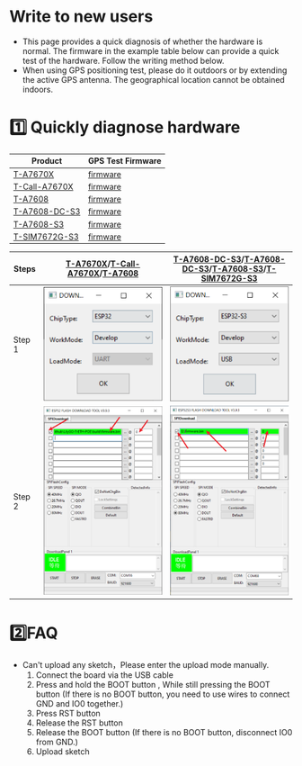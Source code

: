 # Write to new users

- This page provides a quick diagnosis of whether the hardware is normal. The firmware in the example table below can provide a quick test of the hardware. Follow the writing method below.
- When using GPS positioning test, please do it outdoors or by extending the active GPS antenna. The geographical location cannot be obtained indoors.


# 1️⃣ Quickly diagnose hardware

| Product            | GPS Test Firmware                               |
| ------------------ | ----------------------------------------------- |
| [T-A7670X][1]      | [firmware](./T-A7670X_GPS_NMEA_Parse.bin)       |
| [T-Call-A7670X][2] | [firmware](./T-Call-A7670X_GPS_NMEA_Parse.bin)  |
| [T-A7608][3]       | [firmware](./T-A7608X_GPS_NMEA_Parse.bin)       |
| [T-A7608-DC-S3][4] | [firmware](./T-A7608X-DC-S3_GPS_NMEA_Parse.bin) |
| [T-A7608-S3][5]    | [firmware](./T-A7608X-S3_GPS_NMEA_Parse.bin)    |
| [T-SIM7672G-S3][6] | [firmware](./T-SIM7672G_GPS_NMEA_Parse.bin)     |

[1]: https://www.lilygo.cc/products/t-sim-a7670e
[2]: https://www.lilygo.cc
[3]: https://www.lilygo.cc/products/t-a7608e-h
[4]: https://www.lilygo.cc
[5]: https://www.lilygo.cc
[6]: https://www.lilygo.cc

| Steps  | [T-A7670X][1]/[T-Call-A7670X][2]/[T-A7608][3] | [T-A7608-DC-S3][4]/[T-A7608-DC-S3][4]/[T-A7608-S3][5]/[T-SIM7672G-S3][6] |
| ------ | --------------------------------------------- | ------------------------------------------------------------------------ |
| Step 1 | ![esp32dev](images/esp32-1.png)               | ![esp32s3dev](images/esp32s3-1.png)                                      |
| Step 2 | ![esp32dev](images/esp32-2.png)               | ![esp32s3dev](images/esp32s3-2.png)                                      |

# 2️⃣FAQ

- Can't upload any sketch，Please enter the upload mode manually.
   1. Connect the board via the USB cable
   2. Press and hold the BOOT button , While still pressing the BOOT button (If there is no BOOT button, you need to use wires to connect GND and IO0 together.)
   3. Press RST button
   4. Release the RST button
   5. Release the BOOT button (If there is no BOOT button, disconnect IO0 from GND.)
   6. Upload sketch


